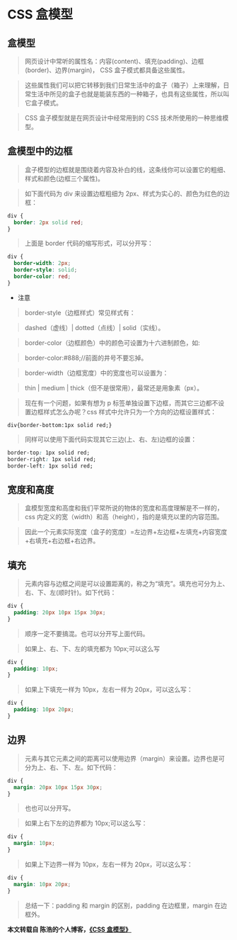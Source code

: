 # CSS 盒模型

## 盒模型

> 网页设计中常听的属性名：内容(content)、填充(padding)、边框(border)、边界(margin)， CSS 盒子模式都具备这些属性。

> 这些属性我们可以把它转移到我们日常生活中的盒子（箱子）上来理解，日常生活中所见的盒子也就是能装东西的一种箱子，也具有这些属性，所以叫它盒子模式。

> CSS 盒子模型就是在网页设计中经常用到的 CSS 技术所使用的一种思维模型。

## 盒模型中的边框

> 盒子模型的边框就是围绕着内容及补白的线，这条线你可以设置它的粗细、样式和颜色(边框三个属性)。

> 如下面代码为 div 来设置边框粗细为 2px、样式为实心的、颜色为红色的边框：

```css
div {
  border: 2px solid red;
}
```

> 上面是 border 代码的缩写形式，可以分开写：

```css
div {
  border-width: 2px;
  border-style: solid;
  border-color: red;
}
```

- 注意

> border-style（边框样式）常见样式有：

> dashed（虚线）| dotted（点线）| solid（实线）。

> border-color（边框颜色）中的颜色可设置为十六进制颜色，如:

> border-color:#888;//前面的井号不要忘掉。

> border-width（边框宽度）中的宽度也可以设置为：

> thin | medium | thick（但不是很常用），最常还是用象素（px）。

> 现在有一个问题，如果有想为 p 标签单独设置下边框，而其它三边都不设置边框样式怎么办呢？css 样式中允许只为一个方向的边框设置样式：

```
div{border-bottom:1px solid red;}
```

> 同样可以使用下面代码实现其它三边(上、右、左)边框的设置：

```css
border-top: 1px solid red;
border-right: 1px solid red;
border-left: 1px solid red;
```

## 宽度和高度

> 盒模型宽度和高度和我们平常所说的物体的宽度和高度理解是不一样的，css 内定义的宽（width）和高（height），指的是填充以里的内容范围。

> 因此一个元素实际宽度（盒子的宽度）=左边界+左边框+左填充+内容宽度+右填充+右边框+右边界。

## 填充

> 元素内容与边框之间是可以设置距离的，称之为“填充”。填充也可分为上、右、下、左(顺时针)。如下代码：

```css
div {
  padding: 20px 10px 15px 30px;
}
```

> 顺序一定不要搞混。也可以分开写上面代码。

> 如果上、右、下、左的填充都为 10px;可以这么写

```css
div {
  padding: 10px;
}
```

> 如果上下填充一样为 10px，左右一样为 20px，可以这么写：

```css
div {
  padding: 10px 20px;
}
```

## 边界

> 元素与其它元素之间的距离可以使用边界（margin）来设置。边界也是可分为上、右、下、左。如下代码：

```css
div {
  margin: 20px 10px 15px 30px;
}
```

> 也也可以分开写。

> 如果上右下左的边界都为 10px;可以这么写：

```css
div {
  margin: 10px;
}
```

> 如果上下边界一样为 10px，左右一样为 20px，可以这么写：

```css
div {
  margin: 10px 20px;
}
```

> 总结一下：padding 和 margin 的区别，padding 在边框里，margin 在边框外。

**本文转载自 陈浩的个人博客，<a href="http://cighao.com/2016/01/17/box-pattern-in-CSS/" rel="nofollow">《CSS 盒模型》</a>**
